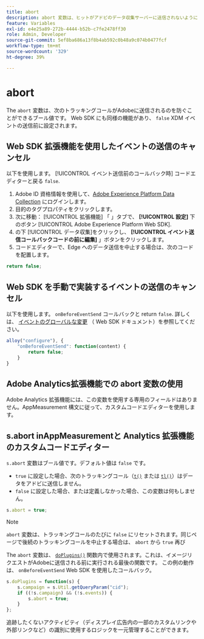 ```yaml
---
title: abort
description: abort 変数は、ヒットがアドビのデータ収集サーバーに送信されないようにするブール値です。
feature: Variables
exl-id: e4e25a89-272b-4444-b52b-c7fe2478ff30
role: Admin, Developer
source-git-commit: 5ef8ba686a13f8b4ab592c0b48a9c074b0477fcf
workflow-type: tm+mt
source-wordcount: '329'
ht-degree: 39%

---
```


# abort

The `abort` 変数は、次のトラッキングコールがAdobeに送信されるのを防ぐことができるブール値です。 Web SDK にも同様の機能があり、 `false` XDM イベントの送信前に設定されます。

## Web SDK 拡張機能を使用したイベントの送信のキャンセル

以下を使用します。 [!UICONTROL イベント送信前のコールバック時] コードエディターと戻る `false`.

1. Adobe ID 資格情報を使用して、[Adobe Experience Platform Data Collection](https://experience.adobe.com/data-collection) にログインします。
1. 目的のタグプロパティをクリックします。
1. 次に移動： [!UICONTROL 拡張機能] 「 」タブで、 **[!UICONTROL 設定]** 下のボタン [!UICONTROL Adobe Experience Platform Web SDK].
1. の下 [!UICONTROL データ収集]をクリックし、 **[!UICONTROL イベント送信コールバックコードの前に編集]** 」ボタンをクリックします。
1. コードエディターで、Edge へのデータ送信を中止する場合は、次のコードを配置します。

```js
return false;
```

## Web SDK を手動で実装するイベントの送信のキャンセル

以下を使用します。 `onBeforeEventSend` コールバックと return `false`. 詳しくは、 [イベントのグローバルな変更](https://experienceleague.adobe.com/docs/experience-platform/edge/fundamentals/tracking-events.html#modifying-events-globally) （ Web SDK ドキュメント）を参照してください。

```js
alloy("configure"), {
    "onBeforeEventSend": function(content) {
        return false;
    }
}
```

## Adobe Analytics拡張機能での abort 変数の使用

Adobe Analytics 拡張機能には、この変数を使用する専用のフィールドはありません。AppMeasurement 構文に従って、カスタムコードエディターを使用します。

## s.abort inAppMeasurementと Analytics 拡張機能のカスタムコードエディター

`s.abort` 変数はブール値です。デフォルト値は `false` です。

* `true` に設定した場合、次のトラッキングコール（[`t()`](../functions/t-method.md) または [`tl()`](../functions/tl-method.md)）はデータをアドビに送信しません。
* `false` に設定した場合、または定義しなかった場合、この変数は何もしません。

```js
s.abort = true;
```

>[!NOTE]
>
> `abort` 変数は、トラッキングコールのたびに `false` にリセットされます。同じページで後続のトラッキングコールを中止する場合は、 `abort` から `true` 再び

The `abort` 変数は、 [`doPlugins()`](../functions/doplugins.md) 関数内で使用されます。これは、イメージリクエストがAdobeに送信される前に実行される最後の関数です。 この例の動作は、 `onBeforeEventSend` Web SDK を使用したコールバック。

```js
s.doPlugins = function(s) {
    s.campaign = s.Util.getQueryParam("cid");
    if ((!s.campaign) && (!s.events)) {
        s.abort = true;
    }
};
```

追跡したくないアクティビティ（ディスプレイ広告内の一部のカスタムリンクや外部リンクなど）の識別に使用するロジックを一元管理することができます。
